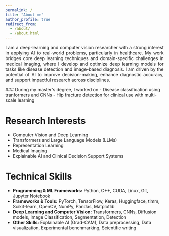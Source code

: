 ```yaml
---
permalink: /
title: "About me"
author_profile: true
redirect_from: 
  - /about/
  - /about.html
---
```

<!-- ![Visitors](https://visitor-badge.laobi.icu/badge?page_id=ishaqmkhan.github.io) -->
<p style="text-align: justify;">
I am a deep-learning and computer vision researcher with a strong interest in applying AI to real-world problems, particularly in healthcare. My work bridges core deep learning techniques and domain-specific challenges in medical imaging, where I develop and optimize deep learning models for tasks like disease detection and image-based diagnosis. I am driven by the potential of AI to improve decision-making, enhance diagnostic accuracy, and support impactful research across disciplines.
</p>
<!-- ### <span style="font-size:0.85em;">During my master's degree, I worked on</span> -->
### During my master's degree, I worked on
- Disease classification using tranformers and CNNs
- Hip fracture detection for clinical use with multi-scale learning

Research Interests
======
- Computer Vision and Deep Learning  
- Transformers and Large Language Models (LLMs)  
- Representation Learning 
- Medical Imaging
- Explainable AI and Clinical Decision Support Systems

Technical Skills
======

- **Programming & ML Frameworks:** Python, C++, CUDA, Linux, Git, Jupyter Notebook
- **Frameworks & Tools:** PyTorch, TensorFlow, Keras, Huggingface, timm, Scikit-learn, OpenCV, NumPy, Pandas, Matplotlib  
- **Deep Learning and Computer Vision:** Transformers, CNNs, Diffusion models, Image Classification, Segmentation, Detection
- **Other Skills:** Explainable AI (Grad-CAM), Data preprocessing, Data visualization, Experimental benchmarking, Scientific writing